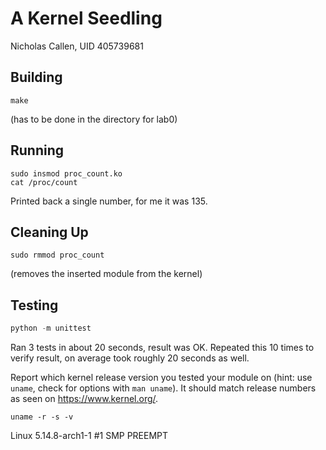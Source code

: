 # A Kernel Seedling
Nicholas Callen, UID 405739681

## Building
```shell
make
```
 (has to be done in the directory for lab0)

## Running
```shell
sudo insmod proc_count.ko
cat /proc/count
```
Printed back a single number, for me it was 135.

## Cleaning Up
```shell
sudo rmmod proc_count 
```
(removes the inserted module from the kernel)

## Testing
```python
python -m unittest
```
Ran 3 tests in about 20 seconds, result was OK.
Repeated this 10 times to verify result, on average took roughly 20 seconds as well.

Report which kernel release version you tested your module on
(hint: use `uname`, check for options with `man uname`).
It should match release numbers as seen on https://www.kernel.org/.

```shell
uname -r -s -v
```
Linux 5.14.8-arch1-1 #1 SMP PREEMPT
